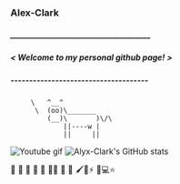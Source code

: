 
### Alex-Clark
##### _____________________________________
##### < Welcome to my personal github page! >
##### ------------------------------------- 
         \   ^__^
          \  (oo)\_______
             (__)\       )\/\
                 ||----w |
                 ||     ||
             
                
                                                                                    

   ![Youtube gif](https://github.com/Alyx-Clark/Alyx-Clark/raw/main/erased-satoru.gif) 
   ![Alyx-Clark's GitHub stats](https://github-readme-stats.vercel.app/api?username=Alyx-Clark&show_icons=true&theme=cobalt)






🏫 🔎 🔭 🌱 🌟 🏴‍☠️ 🚩 💖 🖌️🎵⚡ 🍅💻⭐

